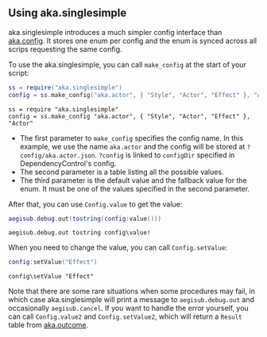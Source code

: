 ## Using aka.singlesimple

aka.singlesimple introduces a much simpler config interface than [aka.config](Using%20aka.config%20and%20aka.config2.md). It stores one enum per config and the enum is synced across all scrips requesting the same config.  

To use the aka.singlesimple, you can call `make_config` at the start of your script:
```lua
ss = require("aka.singlesimple")
config = ss.make_config("aka.actor", { "Style", "Actor", "Effect" }, "Actor")
```
```moon
ss = require "aka.singlesimple"
config = ss.make_config "aka.actor", { "Style", "Actor", "Effect" }, "Actor"
```
* The first parameter to `make_config` specifies the config name. In this example, we use the name `aka.actor` and the config will be stored at `?config/aka.actor.json`. `?config` is linked to `configDir` specified in DependencyControl's config.  
* The second parameter is a table listing all the possible values.  
* The third parameter is the default value and the fallback value for the enum. It must be one of the values specified in the second parameter.  

After that, you can use `Config.value` to get the value:  
```lua
aegisub.debug.out(tostring(config:value()))
```  
```moon
aegisub.debug.out tostring config\value!
```

When you need to change the value, you can call `Config.setValue`:  
```lua
config:setValue("Effect")
```
```moon
config\setValue "Effect"
```

Note that there are some rare situations when some procedures may fail, in which case aka.singlesimple will print a message to `aegisub.debug.out` and occasionally `aegisub.cancel`. If you want to handle the error yourself, you can call `Config.value2` and `Config.setValue2`, which will return a `Result` table from [aka.outcome](Using%20aka.outcome.md).  

